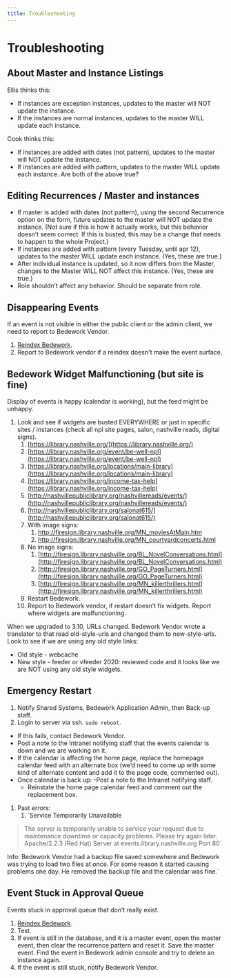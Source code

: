 ```yaml
---
title: Troubleshooting
---
```


# Troubleshooting

## About Master and Instance Listings

Ellis thinks this:
-	If instances are exception instances, updates to the master will NOT update the instance.
-	If the instances are normal instances, updates to the master WILL update each instance.

Cook thinks this:
-	If instances are added with dates (not pattern), updates to the master will NOT update the instance.
-	If instances are added with pattern, updates to the master WILL update each instance.
Are both of the above true?
## Editing Recurrences / Master and instances

-	If master is added with dates (not pattern), using the second Recurrence option on the form, future updates to the master will NOT update the instance. (Not sure if this is how it actually works, but this behavior doesn’t seem correct. If this is busted, this may be a change that needs to happen to the whole Project.)
-	If instances are added with pattern (every Tuesday, until apr 12), updates to the master WILL update each instance. (Yes, these are true.)
-	After individual instance is updated, so it now differs from the Master, changes to the Master WILL NOT affect this instance. (Yes, these are true.)
-	Role shouldn’t affect any behavior. Should be separate from role.
## Disappearing Events

If an event is not visible in either the public client or the admin client, we need to report to Bedework Vendor.

1. [Reindex Bedework](../admin/reindex.md).
1. Report to Bedework vendor if a reindex doesn't make the event surface.

## Bedework Widget Malfunctioning (but site is fine)

Display of events is happy (calendar is working), but the feed might be unhappy.

1.	Look and see if widgets are busted EVERYWHERE or just in specific sites / instances (check all npl site pages, salon, nashville reads, digital signs).
    1. [https://library.nashville.org/](https://library.nashville.org/)
    1. [https://library.nashville.org/event/be-well-npl](https://library.nashville.org/event/be-well-npl)
    1. [https://library.nashville.org/locations/main-library](https://library.nashville.org/locations/main-library)
    1. [https://library.nashville.org/income-tax-help](https://library.nashville.org/income-tax-help)
    1. [http://nashvillepubliclibrary.org/nashvillereads/events/](http://nashvillepubliclibrary.org/nashvillereads/events/)
    1. [http://nashvillepubliclibrary.org/salonat615/](http://nashvillepubliclibrary.org/salonat615/)
    1.	With image signs:
        1.	http://firesign.library.nashville.org/MN_moviesAtMain.htm
        1.	http://firesign.library.nashville.org/MN_courtyardconcerts.html
    1.	No image signs:
        1. [http://firesign.library.nashville.org/BL_NovelConversations.html](http://firesign.library.nashville.org/BL_NovelConversations.html)
        1.	[http://firesign.library.nashville.org/GO_PageTurners.html](http://firesign.library.nashville.org/GO_PageTurners.html)
        1.	[http://firesign.library.nashville.org/MN_killerthrillers.html](http://firesign.library.nashville.org/MN_killerthrillers.html)
    1.	Restart Bedework.
    1.	Report to Bedework vendor, if restart doesn’t fix widgets. Report where widgets are malfunctioning.

When we upgraded to 3.10, URLs changed. Bedework Vendor wrote a translator to that read old-style-urls and changed them to new-style-urls. Look to see if we are using any old style links:
-	Old style - webcache
-	New style - feeder or vfeeder
2020: reviewed code and it looks like we are NOT using any old style widgets.

## Emergency Restart

1. Notify Shared Systems, Bedework Application Admin, then Back-up staff.
1. Login to server via ssh. `sudo reboot`.
- If this fails, contact Bedework Vendor.
- Post a note to the Intranet notifying staff that the events calendar is down and we are working on it.
- If the calendar is affecting the home page, replace the homepage calendar feed with an alternate box (we’d need to come up with some kind of alternate content and add it to the page code, commented out).
- Once calendar is back up:
    -Post a note to the Intranet notifying staff.
    - Reinstate the home page calendar feed and comment out the replacement box.

1.	Past errors:
    1.	`Service Temporarily Unavailable
> The server is temporarily unable to service your request due to maintenance downtime or capacity problems. Please try again later.`
`Apache/2.2.3 (Red Hat) Server at events.library.nashville.org Port 80`

Info: Bedework Vendor had a backup file saved somewhere and Bedework was trying to load two files at once. For some reason it started causing problems one day. He removed the backup file and the calendar was fine.`

## Event Stuck in Approval Queue

Events stuck in approval queue that don’t really exist.

1.	[Reindex Bedework](../admin/reindex.md).
1.	Test.
1.	If event is still in the database, and it is a master event, open the master event, then clear the recurrence pattern and reset it. Save the master event. Find the event in Bedework admin console and try to delete an instance again.
1.	If the event is still stuck, notify Bedework Vendor.

